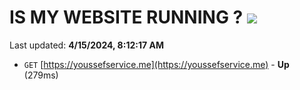 # IS MY WEBSITE RUNNING ? [![](https://img.shields.io/static/v1?label=Sponsor&message=%E2%9D%A4&logo=GitHub&color=%23fe8e86)](https://github.com/sponsors/<username>)

Last updated: **4/15/2024, 8:12:17 AM**

- `GET` [https://youssefservice.me](https://youssefservice.me) - **Up** (279ms)
